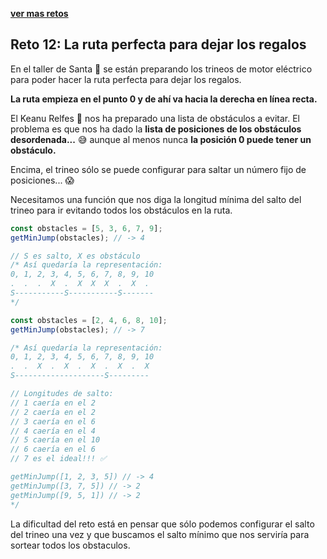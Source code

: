 [**ver mas retos**](../README.md)

## Reto 12: La ruta perfecta para dejar los regalos

En el taller de Santa 🎅 se están preparando los trineos de motor eléctrico para poder hacer la ruta perfecta para dejar los regalos.

**La ruta empieza en el punto 0 y de ahí va hacia la derecha en línea recta.**

El Keanu Relfes 🧝 nos ha preparado una lista de obstáculos a evitar. El problema es que nos ha dado la **lista de posiciones de los obstáculos desordenada...** 😅 aunque al menos nunca **la posición 0 puede tener un obstáculo.**

Encima, el trineo sólo se puede configurar para saltar un número fijo de posiciones... 😱

Necesitamos una función que nos diga la longitud mínima del salto del trineo para ir evitando todos los obstáculos en la ruta.

```js
const obstacles = [5, 3, 6, 7, 9];
getMinJump(obstacles); // -> 4

// S es salto, X es obstáculo
/* Así quedaría la representación:
0, 1, 2, 3, 4, 5, 6, 7, 8, 9, 10
.  .  .  X  .  X  X  X  .  X  . 
S-----------S-----------S-------
*/

const obstacles = [2, 4, 6, 8, 10];
getMinJump(obstacles); // -> 7

/* Así quedaría la representación:
0, 1, 2, 3, 4, 5, 6, 7, 8, 9, 10
.  .  X  .  X  .  X  .  X  .  X 
S--------------------S---------

// Longitudes de salto:
// 1 caería en el 2
// 2 caería en el 2
// 3 caería en el 6
// 4 caería en el 4
// 5 caería en el 10
// 6 caería en el 6
// 7 es el ideal!!! ✅

getMinJump([1, 2, 3, 5]) // -> 4
getMinJump([3, 7, 5]) // -> 2
getMinJump([9, 5, 1]) // -> 2
*/
```

La dificultad del reto está en pensar que sólo podemos configurar el salto del trineo una vez y que buscamos el salto mínimo que nos serviría para sortear todos los obstaculos.
